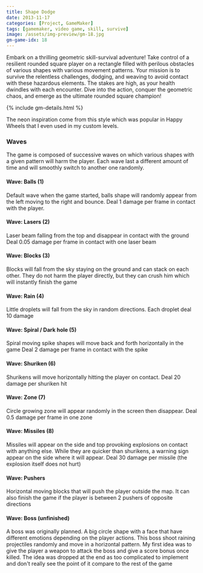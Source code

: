 ```yaml
---
title: Shape Dodge
date: 2013-11-17
categories: [Project, GameMaker]
tags: [gamemaker, video game, skill, survive]
image: /assets/img-preview/gm-18.jpg
gm-game-idx: 18
---
```


Embark on a thrilling geometric skill-survival adventure!
Take control of a resilient rounded square player on a rectangle filled with perilous obstacles of 
various shapes with various movement patterns. 
Your mission is to survive the relentless challenges, dodging, and weaving to avoid contact with these hazardous elements. 
The stakes are high, as your health dwindles with each encounter.
Dive into the action, conquer the geometric chaos, and emerge as the ultimate rounded square champion!

{% include gm-details.html %}

The neon inspiration come from this style which was popular in Happy Wheels that I even used in my custom levels.


### Waves
The game is composed of successive waves on which various shapes with a given pattern will harm the player.
Each wave last a different amount of time and will smoothly switch to another one randomly.

#### Wave: Balls (1)

Default wave when the game started, balls shape will randomly appear from the left moving to the right and bounce.
Deal 1 damage per frame in contact with the player.

#### Wave: Lasers (2)

Laser beam falling from the top and disappear in contact with the ground
Deal 0.05 damage per frame in contact with one laser beam

#### Wave: Blocks (3)

Blocks will fall from the sky staying on the ground and can stack on each other.
They do not harm the player directly, but they can crush him which will instantly finish the game

#### Wave: Rain (4)

Little droplets will fall from the sky in random directions.
Each droplet deal 10 damage

#### Wave: Spiral / Dark hole (5)

Spiral moving spike shapes will move back and forth horizontally in the game
Deal 2 damage per frame in contact with the spike

#### Wave: Shuriken (6)

Shurikens will move horizontally hitting the player on contact.
Deal 20 damage per shuriken hit

#### Wave: Zone (7)

Circle growing zone will appear randomly in the screen then disappear.
Deal 0.5 damage per frame in one zone

#### Wave: Missiles (8)

Missiles will appear on the side and top provoking explosions on contact with anything else.
While they are quicker than shurikens, a warning sign appear on the side where it will appear. 
Deal 30 damage per missile (the explosion itself does not hurt)

#### Wave: Pushers

Horizontal moving blocks that will push the player outside the map.
It can also finish the game if the player is between 2 pushers of opposite directions 

#### Wave: Boss (unfinished)

A boss was originally planned. A big circle shape with a face that have different emotions depending on the player actions.
This boss shoot raining projectiles randomly and move in a horizontal pattern.
My first idea was to give the player a weapon to attack the boss and give a score bonus once killed.
The idea was dropped at the end as too complicated to implement and don't really see the point of it compare to the rest of the game
